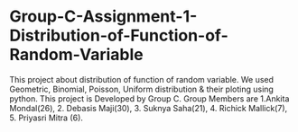 # Group-C-Assignment-1-Distribution-of-Function-of-Random-Variable
This project about distribution of function of random variable. We used Geometric, Binomial, Poisson, Uniform distribution &amp; their ploting using python. This project is Developed by Group C. Group Members are 1.Ankita Mondal(26), 2. Debasis Maji(30), 3. Suknya Saha(21), 4. Richick Mallick(7), 5. Priyasri Mitra (6).
